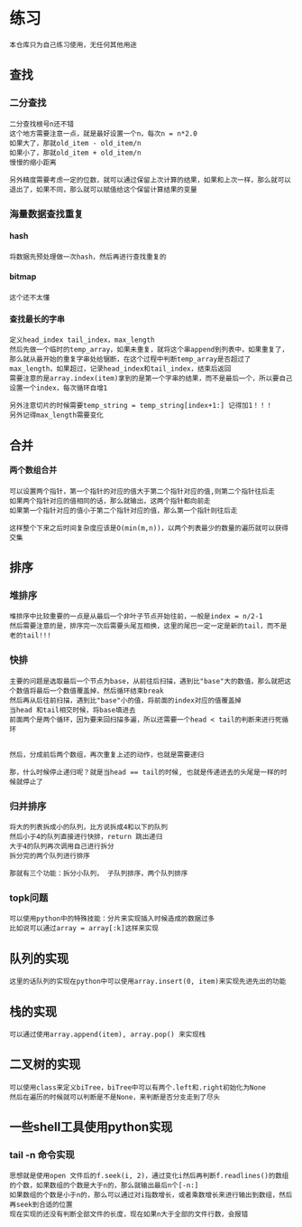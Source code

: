 # 练习
```
本仓库只为自己练习使用，无任何其他用途
```
## 查找
### 二分查找
```
二分查找根号n还不错
这个地方需要注意一点，就是最好设置一个n，每次n = n*2.0
如果大了，那就old_item - old_item/n
如果小了，那就old_item + old_item/n
慢慢的缩小距离

另外精度需要考虑一定的位数，就可以通过保留上次计算的结果，如果和上次一样，那么就可以退出了，如果不同，那么就可以赋值给这个保留计算结果的变量
```
### 海量数据查找重复
#### hash
```
将数据先预处理做一次hash，然后再进行查找重复的
```

#### bitmap
```
这个还不太懂
```

#### 查找最长的字串
```
定义head_index tail_index，max_length
然后先做一个临时的temp_array，如果未重复，就将这个串append到列表中，如果重复了，那么就从最开始的重复字串处给锯断，在这个过程中判断temp_array是否超过了max_length，如果超过，记录head_index和tail_index，结束后返回
需要注意的是array.index(item)拿到的是第一个字串的结果，而不是最后一个，所以要自己设置一个index，每次循环自增1

另外注意切片的时候需要temp_string = temp_string[index+1:] 记得加1！！！
另外记得max_length需要变化
```
## 合并
#### 两个数组合并
```
可以设置两个指针，第一个指针的对应的值大于第二个指针对应的值,则第二个指针往后走
如果两个指针对应的值相同的话，那么就输出，这两个指针都向前走
如果第一个指针对应的值小于第二个指针对应的值，那么第一个指针则往后走

这样整个下来之后时间复杂度应该是O(min(m,n))，以两个列表最少的数量的遍历就可以获得交集
```

## 排序
### 堆排序
```
堆排序中比较重要的一点是从最后一个非叶子节点开始往前，一般是index = n/2-1
然后需要注意的是，排序完一次后需要头尾互相换，这里的尾巴一定一定是新的tail，而不是老的tail!!!
```
### 快排
```
主要的问题是选取最后一个节点为base，从前往后扫描，遇到比"base"大的数值，那么就把这个数值将最后一个数值覆盖掉，然后循环结束break
然后再从后往前扫描，遇到比"base"小的值，将前面的index对应的值覆盖掉
当head 和tail相交时候，将base填进去
前面两个是两个循环，因为要来回扫描多遍，所以还需要一个head < tail的判断来进行死循环


然后，分成前后两个数组，再次重复上述的动作，也就是需要递归

那，什么时候停止递归呢？就是当head == tail的时候, 也就是传递进去的头尾是一样的时候就停止了

```
### 归并排序

```
将大的列表拆成小的队列，比方说拆成4和以下的队列
然后小于4的队列直接进行快排，return 跳出递归
大于4的队列再次调用自己进行拆分
拆分完的两个队列进行排序

那就有三个功能：拆分小队列， 子队列排序，两个队列排序

```

### topk问题
```
可以使用python中的特殊技能：分片来实现插入时候造成的数据过多
比如说可以通过array = array[:k]这样来实现
```

## 队列的实现
```
这里的话队列的实现在python中可以使用array.insert(0, item)来实现先进先出的功能
```
## 栈的实现
```
可以通过使用array.append(item), array.pop() 来实现栈

```

## 二叉树的实现
```
可以使用class来定义biTree，biTree中可以有两个.left和.right初始化为None
然后在遍历的时候就可以判断是不是None，来判断是否分支走到了尽头
```

## 一些shell工具使用python实现
### tail -n 命令实现
```
思想就是使用open 文件后的f.seek(i, 2)，通过变化i然后再判断f.readlines()的数组的个数，如果数组的个数是大于n的，那么就输出最后n个[-n:]
如果数组的个数是小于n的，那么可以通过对i指数增长，或者乘数增长来进行输出到数组，然后再seek到合适的位置
现在实现的还没有判断全部文件的长度，现在如果n大于全部的文件行数，会报错
```
